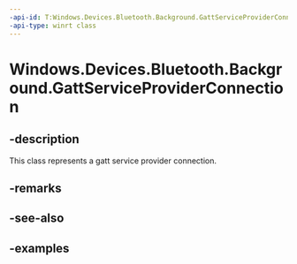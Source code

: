 ```yaml
---
-api-id: T:Windows.Devices.Bluetooth.Background.GattServiceProviderConnection
-api-type: winrt class
---
```


<!-- Class syntax.
public class GattServiceProviderConnection 
-->

# Windows.Devices.Bluetooth.Background.GattServiceProviderConnection

## -description
This class represents a gatt service provider connection.

## -remarks

## -see-also

## -examples

